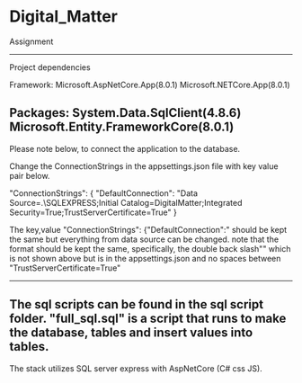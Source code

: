 # Digital_Matter
 Assignment

------------------------------------------------------------------------------------------------------------------------------------------
Project dependencies

Framework:
Microsoft.AspNetCore.App(8.0.1)
Microsoft.NETCore.App(8.0.1)

Packages:
System.Data.SqlClient(4.8.6)
Microsoft.Entity.FrameworkCore(8.0.1)
------------------------------------------------------------------------------------------------------------------------------------------

Please note below, to connect the application to the database.

Change the ConnectionStrings in the appsettings.json file with key value pair below.

"ConnectionStrings": {
  "DefaultConnection": "Data Source=.\\SQLEXPRESS;Initial Catalog=DigitalMatter;Integrated Security=True;TrustServerCertificate=True"
}

The key,value "ConnectionStrings": {"DefaultConnection":" should be kept the same but everything from data source can be changed.
note that the format should be kept the same, specifically, the double back slash"\" which is not shown above but is in the appsettings.json
and no spaces between "TrustServerCertificate=True"

------------------------------------------------------------------------------------------------------------------------------------------
The sql scripts can be found in the sql script folder.
"full_sql.sql" is a script that runs to make the database, tables and insert values into tables.
------------------------------------------------------------------------------------------------------------------------------------------
The stack utilizes SQL server express with AspNetCore (C# css JS).
